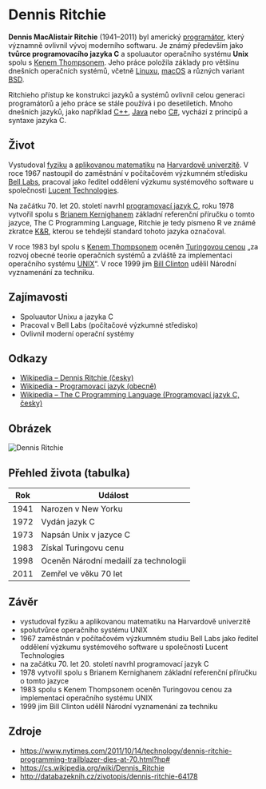 # Dennis Ritchie

**Dennis MacAlistair Ritchie** (1941–2011) byl americký [programátor](https://cs.wikipedia.org/wiki/Program%C3%A1tor), který významně ovlivnil vývoj moderního softwaru. Je známý především jako **tvůrce programovacího jazyka C** a spoluautor operačního systému **Unix** spolu s [Kenem Thompsonem](https://cs.wikipedia.org/wiki/Ken_Thompson). Jeho práce položila základy pro většinu dnešních operačních systémů, včetně [Linuxu](https://cs.wikipedia.org/wiki/Linux), [macOS](https://cs.wikipedia.org/wiki/MacOS) a různých variant [BSD](https://cs.wikipedia.org/wiki/BSD).

Ritchieho přístup ke konstrukci jazyků a systémů ovlivnil celou generaci programátorů a jeho práce se stále používá i po desetiletích. Mnoho dnešních jazyků, jako například [C++](https://cs.wikipedia.org/wiki/C%2B%2B), [Java](https://cs.wikipedia.org/wiki/Java_(programovac%C3%AD_jazyk)) nebo [C#](https://cs.wikipedia.org/wiki/C_Sharp), vychází z principů a syntaxe jazyka C.

 ## Život

Vystudoval [fyziku](https://cs.wikipedia.org/wiki/Fyzika) a [aplikovanou matematiku](https://cs.wikipedia.org/wiki/Aplikovan%C3%A1_matematika) na [Harvardově univerzitě](https://cs.wikipedia.org/wiki/Harvardova_univerzita). V roce 1967 nastoupil do zaměstnání v počítačovém výzkumném středisku [Bell Labs](https://cs.wikipedia.org/wiki/Bellovy_laborato%C5%99e), pracoval jako ředitel oddělení výzkumu systémového software u společnosti [Lucent Technologies](https://en.wikipedia.org/wiki/Lucent_Technologies).

Na začátku 70. let 20. století navrhl [programovací jazyk C](https://cs.wikipedia.org/wiki/The_C_Programming_Language), roku 1978 vytvořil spolu s [Brianem Kernighanem](https://cs.wikipedia.org/wiki/Brian_Kernighan) základní referenční příručku o tomto jazyce, The C Programming Language, Ritchie je tedy písmeno R ve známé zkratce [K&R](https://cs.wikipedia.org/wiki/K%2BR), kterou se tehdejší standard tohoto jazyka označoval.

V roce 1983 byl spolu s [Kenem Thompsonem](https://cs.wikipedia.org/wiki/Ken_Thompson) oceněn [Turingovou cenou](https://cs.wikipedia.org/wiki/Turingova_cena) „za rozvoj obecné teorie operačních systémů a zvláště za implementaci operačního systému [UNIX](https://cs.wikipedia.org/wiki/Unix)“. V roce 1999 jim [Bill Clinton](https://cs.wikipedia.org/wiki/Bill_Clinton) udělil Národní vyznamenání za techniku.

## Zajímavosti

- Spoluautor Unixu a jazyka C
- Pracoval v Bell Labs (počítačové výzkumné středisko)
- Ovlivnil moderní operační systémy

## Odkazy

- [Wikipedia – Dennis Ritchie (česky)](https://cs.wikipedia.org/wiki/Dennis_Ritchie)
- [Wikipedia - Programovací jazyk (obecně)](https://cs.wikipedia.org/wiki/Programovac%C3%AD_jazyk)
- [Wikipedia – The C Programming Language (Programovací jazyk C, česky) ](https://cs.wikipedia.org/wiki/The_C_Programming_Language)


## Obrázek

![Dennis Ritchie](https://upload.wikimedia.org/wikipedia/commons/thumb/2/23/Dennis_Ritchie_2011.jpg/330px-Dennis_Ritchie_2011.jpg)

## Přehled života (tabulka)

| Rok  | Událost                                      |
|------|----------------------------------------------|
| 1941 | Narozen v New Yorku                          |
| 1972 | Vydán jazyk C                                |
| 1973 | Napsán Unix v jazyce C                       |
| 1983 | Získal Turingovu cenu                        |
| 1998 | Oceněn Národní medailí za technologii        |
| 2011 | Zemřel ve věku 70 let                        |

## Závěr

- vystudoval fyziku a aplikovanou matematiku na Harvardově univerzitě
- spolutvůrce operačního systému UNIX
- 1967 zaměstnán v počítačovém výzkumném studiu Bell Labs jako ředitel oddělení výzkumu systémového software u společnosti Lucent Technologies 
- na začátku 70. let 20. století navrhl programovací jazyk C
- 1978 vytvořil spolu s Brianem Kernighanem základní referenční příručku o tomto jazyce
- 1983 spolu s Kenem Thompsonem oceněn Turingovou cenou za implementaci operačního systému UNIX
- 1999 jim Bill Clinton udělil Národní vyznamenání za techniku

## Zdroje

- https://www.nytimes.com/2011/10/14/technology/dennis-ritchie-programming-trailblazer-dies-at-70.html?hp#
- https://cs.wikipedia.org/wiki/Dennis_Ritchie
- http://databazeknih.cz/zivotopis/dennis-ritchie-64178



